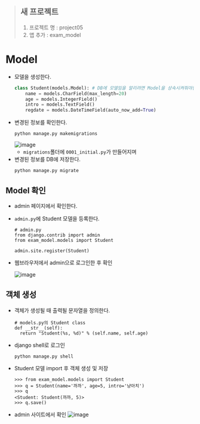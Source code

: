 > ## 새 프로젝트
> 1. 프로젝트 명 : project05
> 2. 앱 추가 : exam_model

# Model
* 모델을 생성한다.
  ```python
  class Student(models.Model): # DB에 모델임을 알리려면 Model을 상속시켜줘야한다.
      name = models.CharField(max_length=20)
      age = models.IntegerField()
      intro = models.TextField()
      regdate = models.DateTimeField(auto_now_add=True)
  ```
* 변경된 정보를 확인한다.
  ```
  python manage.py makemigrations
  ```
  ![image](https://user-images.githubusercontent.com/79209568/119600935-1297c080-be23-11eb-97a9-0374b68f7312.png)
  * `migrations`폴더에 `0001_initial.py`가 만들어지며 
* 변경된 정보를 DB에 저장한다.
  ```
  python manage.py migrate
  ```
  
## Model 확인
* admin 페이지에서 확인한다.
* `admin.py`에 Student 모델을 등록한다.
  ```
  # admin.py
  from django.contrib import admin
  from exam_model.models import Student

  admin.site.register(Student)
  ```
* 웹브라우저에서 admin으로 로그인한 후 확인
  
  ![image](https://user-images.githubusercontent.com/79209568/119602078-5c81a600-be25-11eb-98b4-6d73f21719a6.png)

## 객체 생성
* 객체가 생성될 때 출력될 문자열을 정의한다.
  ```
  # models.py의 Student class
  def __str__(self):
    return "Student(%s, %d)" % (self.name, self.age)
  ```
* django shell로 로그인
  ```
  python manage.py shell
  ```
* Student 모델 import 후 객체 생성 및 저장
  ```
  >>> from exam_model.models import Student
  >>> q = Student(name='까까', age=5, intro='냥아치') 
  >>> q
  <Student: Student(까까, 5)>
  >>> q.save()
  ```
* admin 사이트에서 확인
  ![image](https://user-images.githubusercontent.com/79209568/119602871-13325600-be27-11eb-8e86-70073faf4a1e.png)
